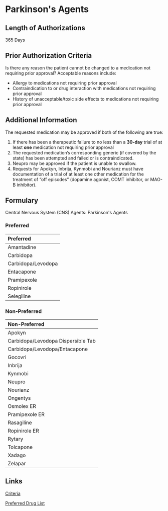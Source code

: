 # Parkinson's Agents

## Length of Authorizations

365 Days

## Prior Authorization Criteria

Is there any reason the patient cannot be changed to a medication not requiring prior approval? Acceptable reasons include:

-   Allergy to medications not requiring prior approval
-   Contraindication to or drug interaction with medications not requiring prior approval
-   History of unacceptable/toxic side effects to medications not requiring prior approval

## Additional Information

The requested medication may be approved if both of the following are true:

1.  If there has been a therapeutic failure to no less than a **30-day** trial of at least **one** medication not requiring prior approval
2.  The requested medication’s corresponding generic (if covered by the state) has been attempted and failed or is contraindicated.
3.  Neupro may be approved if the patient is unable to swallow.
4.  Requests for Apokyn, Inbrija, Kynmobi and Nourianz must have documentation of a trial of at least one other medication for the treatment of “off episodes” (dopamine agonist, COMT inhibitor, or MAO-B inhibitor).

## Formulary

Central Nervous System (CNS) Agents: Parkinson's Agents

### Preferred

| Preferred          |
| :----------------- |
| Amantadine         |
| Carbidopa          |
| Carbidopa/Levodopa |
| Entacapone         |
| Pramipexole        |
| Ropinirole         |
| Selegiline         |

### Non-Preferred

| Non-Preferred                      |
| :--------------------------------- |
| Apokyn                             |
| Carbidopa/Levodopa Dispersible Tab |
| Carbidopa/Levodopa/Entacapone      |
| Gocovri                            |
| Inbrija                            |
| Kynmobi                            |
| Neupro                             |
| Nourianz                           |
| Ongentys                           |
| Osmolex ER                         |
| Pramipexole ER                     |
| Rasagiline                         |
| Ropinirole ER                      |
| Rytary                             |
| Tolcapone                          |
| Xadago                             |
| Zelapar                            |

## Links

[Criteria](https://pharmacy.medicaid.ohio.gov/sites/default/files/20221001_UPDL_Criteria_APPROVED.pdf#page=41)

[Preferred Drug List](https://pharmacy.medicaid.ohio.gov/sites/default/files/20221001_UPDL_APPROVED_.pdf#page=17)
